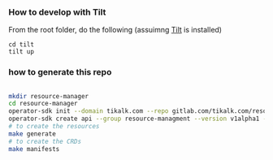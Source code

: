### How to develop with Tilt

From the root folder, do the following (assuimng [Tilt](https://docs.tilt.dev) is installed)
```
cd tilt
tilt up
```


### how to generate this repo

```bash

mkdir resource-manager
cd resource-manager
operator-sdk init --domain tikalk.com --repo gitlab.com/tikalk.com/resource-manager
operator-sdk create api --group resource-managment --version v1alpha1 --kind ResourceManager --resource --controller
# to create the resources
make generate
# to create the CRDs
make manifests
```
